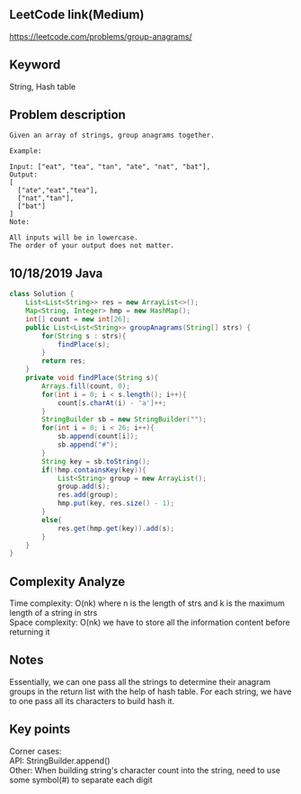 ## LeetCode link(Medium)
https://leetcode.com/problems/group-anagrams/

## Keyword
String, Hash table

## Problem description
```
Given an array of strings, group anagrams together.

Example:

Input: ["eat", "tea", "tan", "ate", "nat", "bat"],
Output:
[
  ["ate","eat","tea"],
  ["nat","tan"],
  ["bat"]
]
Note:

All inputs will be in lowercase.
The order of your output does not matter.
```
## 10/18/2019 Java

```java
class Solution {
    List<List<String>> res = new ArrayList<>();
    Map<String, Integer> hmp = new HashMap();
    int[] count = new int[26];
    public List<List<String>> groupAnagrams(String[] strs) {
        for(String s : strs){
            findPlace(s);
        }
        return res;
    }
    private void findPlace(String s){
        Arrays.fill(count, 0);
        for(int i = 0; i < s.length(); i++){
            count[s.charAt(i) - 'a']++;
        }
        StringBuilder sb = new StringBuilder("");
        for(int i = 0; i < 26; i++){
            sb.append(count[i]);
            sb.append("#");
        }
        String key = sb.toString();
        if(!hmp.containsKey(key)){
            List<String> group = new ArrayList();
            group.add(s);
            res.add(group);
            hmp.put(key, res.size() - 1);
        }
        else{
            res.get(hmp.get(key)).add(s);
        }
    }
}
```

## Complexity Analyze
Time complexity: O(nk) where n is the length of strs and k is the maximum length of a string in strs\
Space complexity: O(nk) we have to store all the information content before returning it

## Notes
Essentially, we can one pass all the strings to determine their anagram groups in the return list with the help of hash table. For each string, we have to one pass all its characters to build hash it.

## Key points
Corner cases:\
API: StringBuilder.append()\
Other: When building string's character count into the string, need to use some symbol(#) to separate each digit


